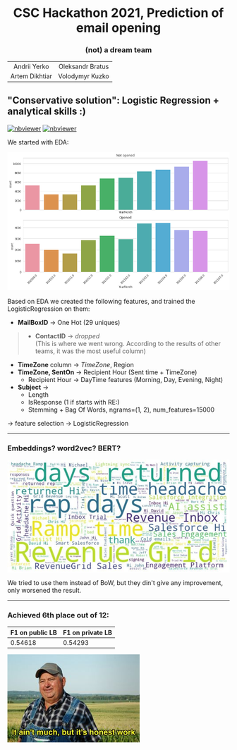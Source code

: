 <h1 align='center'> CSC Hackathon 2021, Prediction of email opening </h1>
<h3 align='center'> (not) a dream team </h3>
<table align="center">
  <tr>
    <td align="center">Andrii Yerko</td>
    <td align="center">Oleksandr Bratus</td>
  </tr>
    <tr>
    <td align="center">Artem Dikhtiar</td>
    <td align="center">Volodymyr Kuzko</td>
  </tr>
</table>


## "Conservative solution": Logistic Regression + analytical skills :)
[![nbviewer](https://img.shields.io/static/v1?label=nbviewer&message=EDA%20notebook&color=orange&logo=jupyter)](https://nbviewer.jupyter.org/github/andrii0yerko/CSC-Hackathon-2021/blob/main/emails-eda.ipynb) 
[![nbviewer](https://img.shields.io/static/v1?label=nbviewer&message=Submission%20notebook&color=green&logo=jupyter)](https://nbviewer.jupyter.org/github/andrii0yerko/CSC-Hackathon-2021/blob/main/final-solution-feature-engineering-log-reg.ipynb)

We started with EDA:
<p align='center'>
<img src=./images/eda.png/>
</p>
Based on EDA we created the following features, and trained the LogisticRegression on them:

- **MailBoxID** -> One Hot (29 uniques)
> - **ContactID** -> _dropped_ \
> (This is where we went wrong. According to the results of other teams, it was the most useful column)
- **TimeZone** column -> _TimeZone_, Region
- **TimeZone, SentOn** -> Recipient Hour (Sent time + TimeZone) 
  - Recipient Hour  -> DayTime features (Morning, Day, Evening, Night)
- **Subject** -> 
  - Length
  - IsResponse (1 if starts with RE:)
  - Stemming + Bag Of Words, ngrams=(1, 2), num_features=15000

-> feature selection -> LogisticRegression

---

### Embeddings? word2vec? BERT?
<p align='center'>
<img src=./images/clouds.jpg align='center'/>
</p>
We tried to use them instead of BoW, but they din't give any improvement, only worsened the result.

---

### Achieved 6th place out of 12:

|F1 on public LB| F1 on private LB |
|:----|-----|
|0.54618|0.54293|


<!-- <p align='center'> -->
<img src=./images/meme.jpg align='center'/>
<!-- </p> -->
